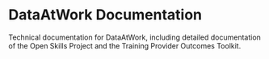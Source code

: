 # DataAtWork Documentation

Technical documentation for DataAtWork, including detailed documentation of the Open Skills Project and the Training Provider Outcomes Toolkit. 


